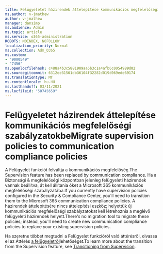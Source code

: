 ```yaml
---
title: Felügyeletet házirendek áttelepítése kommunikációs megfelelőségi szabályzatokbe
ms.author: v-jmathew
author: v-jmathew
manager: dansimp
ms.audience: Admin
ms.topic: article
ms.service: o365-administration
ROBOTS: NOINDEX, NOFOLLOW
localization_priority: Normal
ms.collection: Adm_O365
ms.custom:
- "9000549"
- "7456"
ms.openlocfilehash: c488a4b3c5881909aa5b3c1a4afb6c0054989d02
ms.sourcegitcommit: 6312ee31561db36104f32282d019d069ede69174
ms.translationtype: MT
ms.contentlocale: hu-HU
ms.lasthandoff: 03/11/2021
ms.locfileid: "50745659"
---
```

# <a name="migrate-supervision-policies-to-communication-compliance-policies"></a><span data-ttu-id="ddf70-102">Felügyeletet házirendek áttelepítése kommunikációs megfelelőségi szabályzatokbe</span><span class="sxs-lookup"><span data-stu-id="ddf70-102">Migrate supervision policies to communication compliance policies</span></span>

<span data-ttu-id="ddf70-103">A Felügyelet funkciót felváltja a kommunikációs megfelelőség.</span><span class="sxs-lookup"><span data-stu-id="ddf70-103">The Supervision feature has been replaced by communication compliance.</span></span> <span data-ttu-id="ddf70-104">Ha a Biztonsági & megfelelőségi központban jelenleg felügyeleti házirendek vannak beállítva, át kell állítania őket a Microsoft 365 kommunikációs megfelelőségi szabályzatába.</span><span class="sxs-lookup"><span data-stu-id="ddf70-104">If you currently have supervision policies configured in the Security & Compliance Center, you'll need to transition them to the Microsoft 365 communication compliance policies.</span></span> <span data-ttu-id="ddf70-105">A házirendek áttelepítésére nincs áttelepítési eszköz; helyettük új kommunikációs megfelelőségi szabályzatokat kell létrehoznia a meglévő felügyeleti házirendek helyett.</span><span class="sxs-lookup"><span data-stu-id="ddf70-105">There's no migration tool to migrate these policies; instead, you'll need to create new communication compliance policies to replace your existing supervision policies.</span></span>

<span data-ttu-id="ddf70-106">Ha szeretne többet megtudni a Felügyelet funkcióról való áttérésről, olvassa el az Áttérés [a felügyeletről](https://go.microsoft.com/fwlink/?linkid=2128750)lehetőséget.</span><span class="sxs-lookup"><span data-stu-id="ddf70-106">To learn more about the transition from the Supervision feature, see [Transitioning from Supervision](https://go.microsoft.com/fwlink/?linkid=2128750).</span></span>
